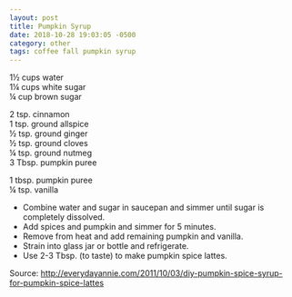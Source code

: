 ```yaml
---
layout: post
title: Pumpkin Syrup
date: 2018-10-28 19:03:05 -0500
category: other
tags: coffee fall pumpkin syrup
---
```

1½ cups water  
1¼ cups white sugar  
¼ cup brown sugar  
  
2 tsp. cinnamon  
1 tsp. ground allspice  
½ tsp. ground ginger  
½ tsp. ground cloves  
¼ tsp. ground nutmeg  
3 Tbsp. pumpkin puree  
  
1 tbsp. pumpkin puree  
¼ tsp. vanilla  

  * Combine water and sugar in saucepan and simmer until sugar is completely dissolved.
  * Add spices and pumpkin and simmer for 5 minutes.
  * Remove from heat and add remaining pumpkin and vanilla.
  * Strain into glass jar or bottle and refrigerate.
  * Use 2-3 Tbsp. (to taste) to make pumpkin spice lattes.

Source: http://everydayannie.com/2011/10/03/diy-pumpkin-spice-syrup-for-pumpkin-spice-lattes  
